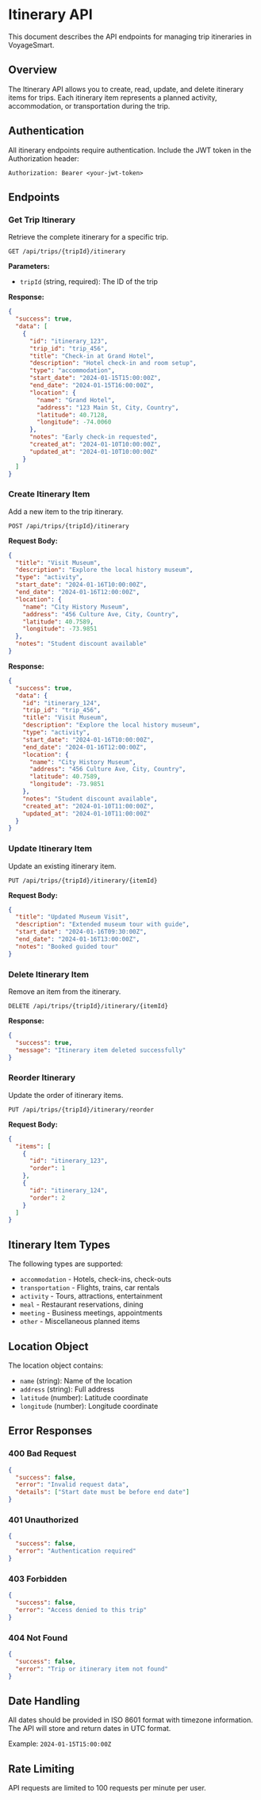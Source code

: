 # Itinerary API

This document describes the API endpoints for managing trip itineraries in VoyageSmart.

## Overview

The Itinerary API allows you to create, read, update, and delete itinerary items for trips. Each itinerary item represents a planned activity, accommodation, or transportation during the trip.

## Authentication

All itinerary endpoints require authentication. Include the JWT token in the Authorization header:

```
Authorization: Bearer <your-jwt-token>
```

## Endpoints

### Get Trip Itinerary

Retrieve the complete itinerary for a specific trip.

```http
GET /api/trips/{tripId}/itinerary
```

**Parameters:**
- `tripId` (string, required): The ID of the trip

**Response:**
```json
{
  "success": true,
  "data": [
    {
      "id": "itinerary_123",
      "trip_id": "trip_456",
      "title": "Check-in at Grand Hotel",
      "description": "Hotel check-in and room setup",
      "type": "accommodation",
      "start_date": "2024-01-15T15:00:00Z",
      "end_date": "2024-01-15T16:00:00Z",
      "location": {
        "name": "Grand Hotel",
        "address": "123 Main St, City, Country",
        "latitude": 40.7128,
        "longitude": -74.0060
      },
      "notes": "Early check-in requested",
      "created_at": "2024-01-10T10:00:00Z",
      "updated_at": "2024-01-10T10:00:00Z"
    }
  ]
}
```

### Create Itinerary Item

Add a new item to the trip itinerary.

```http
POST /api/trips/{tripId}/itinerary
```

**Request Body:**
```json
{
  "title": "Visit Museum",
  "description": "Explore the local history museum",
  "type": "activity",
  "start_date": "2024-01-16T10:00:00Z",
  "end_date": "2024-01-16T12:00:00Z",
  "location": {
    "name": "City History Museum",
    "address": "456 Culture Ave, City, Country",
    "latitude": 40.7589,
    "longitude": -73.9851
  },
  "notes": "Student discount available"
}
```

**Response:**
```json
{
  "success": true,
  "data": {
    "id": "itinerary_124",
    "trip_id": "trip_456",
    "title": "Visit Museum",
    "description": "Explore the local history museum",
    "type": "activity",
    "start_date": "2024-01-16T10:00:00Z",
    "end_date": "2024-01-16T12:00:00Z",
    "location": {
      "name": "City History Museum",
      "address": "456 Culture Ave, City, Country",
      "latitude": 40.7589,
      "longitude": -73.9851
    },
    "notes": "Student discount available",
    "created_at": "2024-01-10T11:00:00Z",
    "updated_at": "2024-01-10T11:00:00Z"
  }
}
```

### Update Itinerary Item

Update an existing itinerary item.

```http
PUT /api/trips/{tripId}/itinerary/{itemId}
```

**Request Body:**
```json
{
  "title": "Updated Museum Visit",
  "description": "Extended museum tour with guide",
  "start_date": "2024-01-16T09:30:00Z",
  "end_date": "2024-01-16T13:00:00Z",
  "notes": "Booked guided tour"
}
```

### Delete Itinerary Item

Remove an item from the itinerary.

```http
DELETE /api/trips/{tripId}/itinerary/{itemId}
```

**Response:**
```json
{
  "success": true,
  "message": "Itinerary item deleted successfully"
}
```

### Reorder Itinerary

Update the order of itinerary items.

```http
PUT /api/trips/{tripId}/itinerary/reorder
```

**Request Body:**
```json
{
  "items": [
    {
      "id": "itinerary_123",
      "order": 1
    },
    {
      "id": "itinerary_124",
      "order": 2
    }
  ]
}
```

## Itinerary Item Types

The following types are supported:
- `accommodation` - Hotels, check-ins, check-outs
- `transportation` - Flights, trains, car rentals
- `activity` - Tours, attractions, entertainment
- `meal` - Restaurant reservations, dining
- `meeting` - Business meetings, appointments
- `other` - Miscellaneous planned items

## Location Object

The location object contains:
- `name` (string): Name of the location
- `address` (string): Full address
- `latitude` (number): Latitude coordinate
- `longitude` (number): Longitude coordinate

## Error Responses

### 400 Bad Request
```json
{
  "success": false,
  "error": "Invalid request data",
  "details": ["Start date must be before end date"]
}
```

### 401 Unauthorized
```json
{
  "success": false,
  "error": "Authentication required"
}
```

### 403 Forbidden
```json
{
  "success": false,
  "error": "Access denied to this trip"
}
```

### 404 Not Found
```json
{
  "success": false,
  "error": "Trip or itinerary item not found"
}
```

## Date Handling

All dates should be provided in ISO 8601 format with timezone information. The API will store and return dates in UTC format.

Example: `2024-01-15T15:00:00Z`

## Rate Limiting

API requests are limited to 100 requests per minute per user.
